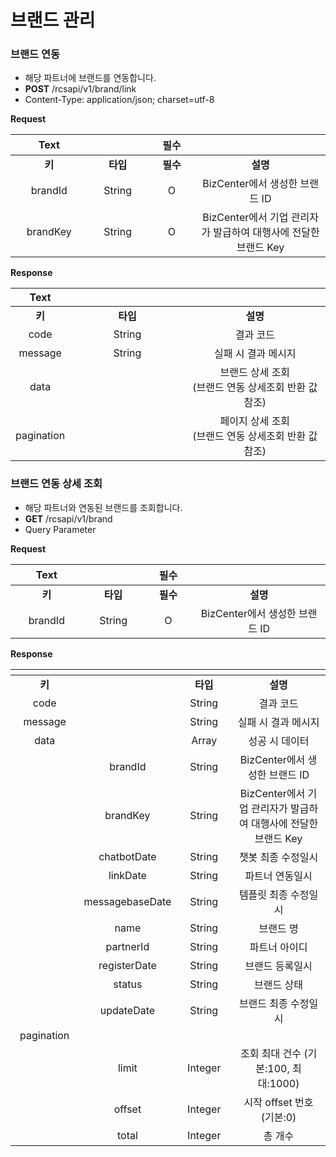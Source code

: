 # 브랜드 관리

### 브랜드 연동

* 해당 파트너에 브랜드를 연동합니다.
* **POST** /rcsapi/v1/brand/link
* Content-Type: application/json; charset=utf-8



**Request**

<table data-header-hidden><thead><tr><th width="177" align="center">Text</th><th width="150" align="center"></th><th width="150" align="center">필수</th><th width="424" align="center"></th></tr></thead><tbody><tr><td align="center"><strong>키</strong></td><td align="center"><strong>타입</strong></td><td align="center"><strong>필수</strong></td><td align="center"><strong>설명</strong></td></tr><tr><td align="center">brandId</td><td align="center">String</td><td align="center">O</td><td align="center">BizCenter에서 생성한 브랜드 ID</td></tr><tr><td align="center">brandKey</td><td align="center">String</td><td align="center">O</td><td align="center">BizCenter에서 기업 관리자가 발급하여 대행사에 전달한<br>브랜드 Key</td></tr></tbody></table>

**Response**

<table data-header-hidden><thead><tr><th align="center">Text</th><th width="167.33333333333331" align="center"></th><th align="center"></th></tr></thead><tbody><tr><td align="center"><strong>키</strong></td><td align="center"><strong>타입</strong></td><td align="center"><strong>설명</strong></td></tr><tr><td align="center">code</td><td align="center">String</td><td align="center">결과 코드</td></tr><tr><td align="center">message</td><td align="center">String</td><td align="center">실패 시 결과 메시지</td></tr><tr><td align="center">data</td><td align="center"></td><td align="center">브랜드 상세 조회<br>(브랜드 연동 상세조회 반환 값 참조)</td></tr><tr><td align="center">pagination</td><td align="center"></td><td align="center">페이지 상세 조회<br>(브랜드 연동 상세조회 반환 값 참조)</td></tr></tbody></table>

### 브랜드 연동 상세 조회

* 해당 파트너와 연동된 브랜드를 조회합니다.
* **GET** /rcsapi/v1/brand
* Query Parameter



**Request**

<table data-header-hidden><thead><tr><th width="177" align="center">Text</th><th width="150" align="center"></th><th width="150" align="center">필수</th><th width="424" align="center"></th></tr></thead><tbody><tr><td align="center"><strong>키</strong></td><td align="center"><strong>타입</strong></td><td align="center"><strong>필수</strong></td><td align="center"><strong>설명</strong></td></tr><tr><td align="center">brandId</td><td align="center">String</td><td align="center">O</td><td align="center">BizCenter에서 생성한 브랜드 ID</td></tr></tbody></table>



**Response**

<table data-header-hidden><thead><tr><th width="150" align="center"></th><th align="center"></th><th width="150" align="center"></th><th width="372" align="center"></th></tr></thead><tbody><tr><td align="center"><strong>키</strong></td><td align="center"></td><td align="center"><strong>타입</strong></td><td align="center"><strong>설명</strong></td></tr><tr><td align="center">code</td><td align="center"></td><td align="center">String</td><td align="center">결과 코드</td></tr><tr><td align="center">message</td><td align="center"></td><td align="center">String</td><td align="center">실패 시 결과 메시지</td></tr><tr><td align="center">data</td><td align="center"></td><td align="center">Array</td><td align="center">성공 시 데이터</td></tr><tr><td align="center"></td><td align="center">brandId</td><td align="center">String</td><td align="center">BizCenter에서 생성한 브랜드 ID</td></tr><tr><td align="center"></td><td align="center">brandKey</td><td align="center">String</td><td align="center">BizCenter에서 기업 관리자가 발급하여 대행사에 전달한 브랜드 Key</td></tr><tr><td align="center"></td><td align="center">chatbotDate</td><td align="center">String</td><td align="center">챗봇 최종 수정일시</td></tr><tr><td align="center"></td><td align="center">linkDate</td><td align="center">String</td><td align="center">파트너 연동일시</td></tr><tr><td align="center"></td><td align="center">messagebaseDate</td><td align="center">String</td><td align="center">템플릿 최종 수정일시</td></tr><tr><td align="center"></td><td align="center">name</td><td align="center">String</td><td align="center">브랜드 명</td></tr><tr><td align="center"></td><td align="center">partnerId</td><td align="center">String</td><td align="center">파트너 아이디</td></tr><tr><td align="center"></td><td align="center">registerDate</td><td align="center">String</td><td align="center">브랜드 등록일시</td></tr><tr><td align="center"></td><td align="center">status</td><td align="center">String</td><td align="center">브랜드 상태</td></tr><tr><td align="center"></td><td align="center">updateDate</td><td align="center">String</td><td align="center">브랜드 최종 수정일시</td></tr><tr><td align="center">pagination</td><td align="center"></td><td align="center"></td><td align="center"></td></tr><tr><td align="center"></td><td align="center">limit</td><td align="center">Integer</td><td align="center">조회 최대 건수 (기본:100, 최대:1000)</td></tr><tr><td align="center"></td><td align="center">offset</td><td align="center">Integer</td><td align="center">시작 offset 번호 (기본:0)</td></tr><tr><td align="center"></td><td align="center">total</td><td align="center">Integer</td><td align="center">총 개수</td></tr></tbody></table>


